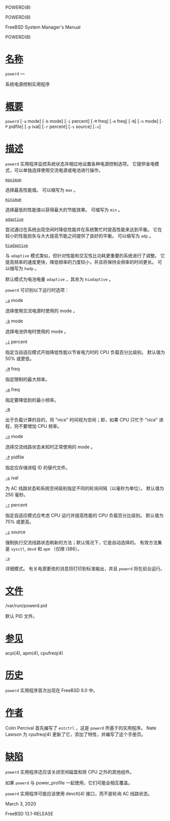   POWERD(8)  

POWERD(8)

FreeBSD System Manager's Manual

POWERD(8)

[名称](#__u540D___u79F0_)
=======================

`powerd` —

系统电源控制实用程序

[概要](#__u6982___u8981_)
=======================

`powerd` \[`-a` mode\] \[`-b` mode\] \[`-i` percent\] \[`-M` freq\] \[`-m` freq\] \[`-N`\] \[`-n` mode\] \[`-P` pidfile\] \[`-p` ival\] \[`-r` percent\] \[`-s` source\] \[`-v`\]

[描述](#__u63CF___u8FF0_)
=======================

`powerd` 实用程序监控系统状态并相应地设置各种电源控制选项。 它提供省电模式，可以单独选择使用交流电源或电池进行操作。

[`maximum`](#maximum)

选择最高性能值。 可以缩写为 `max` 。

[`minimum`](#minimum)

选择最低的性能值以获得最大的节能效果。 可缩写为 `min` 。

[`adaptive`](#adaptive)

尝试通过在系统出现空闲时降低性能并在系统繁忙时提高性能来达到平衡。 它在较小的性能损失与大大提高节能之间提供了良好的平衡。 可以缩写为 `adp` 。

[`hiadaptive`](#hiadaptive)

与 `adaptive` 模式类似，但针对性能和交互性比功耗更重要的系统进行了调整。 它提高频率的速度更快，降低频率的力度较小，并且将保持全频率的时间更长。 可以缩写为 `hadp` 。

默认模式为电池电量 `adaptive` ，其余为 `hiadaptive` 。

`powerd` 可识别以下运行时选项：

[`-a`](#a) mode

选择使用交流电源时使用的 mode 。

[`-b`](#b) mode

选择电池供电时使用的 mode 。

[`-i`](#i) percent

指定当自适应模式开始降低性能以节省电力时的 CPU 负载百分比级别。 默认值为 50% 或更低。

[`-M`](#M) freq

指定限制的最大频率。

[`-m`](#m) freq

指定要降低到的最小频率。

[`-N`](#N)

出于负载计算的目的，将 "nice" 时间视为空闲；即，如果 CPU 只忙于 "nice" 进程，则不要增加 CPU 频率。

[`-n`](#n) mode

选择交流线路状态未知时正常使用的 mode 。

[`-P`](#P) pidfile

指定应存储进程 ID 的替代文件。

[`-p`](#p) ival

为 AC 线路状态和系统空闲级别指定不同的轮询间隔（以毫秒为单位）。 默认值为 250 毫秒。

[`-r`](#r) percent

指定自适应模式应考虑 CPU 运行并提高性能的 CPU 负载百分比级别。 默认值为 75% 或更高。

[`-s`](#s) source

强制执行交流线路状态刷新的方法；默认情况下，它是自动选择的。 有效方法集是 `sysctl`, `devd` 和 `apm` （仅限 i386）。

[`-v`](#v)

详细模式。 有关电源更改的消息将打印到标准输出，并且 `powerd` 将在前台运行。

[文件](#__u6587___u4EF6_)
=======================

/var/run/powerd.pid

默认 PID 文件。

[参见](#__u53C2___u89C1_)
=======================

acpi(4), apm(4), cpufreq(4)

[历史](#__u5386___u53F2_)
=======================

`powerd` 实用程序首次出现在 FreeBSD 6.0 中。

[作者](#__u4F5C___u8005_)
=======================

Colin Percival 首先编写了 `estctrl` ，这是 `powerd` 所基于的实用程序。 Nate Lawson 为 cpufreq(4) 更新了它，添加了特性，并编写了这个手册页。

[缺陷](#__u7F3A___u9677_)
=======================

`powerd` 实用程序还应该关闭空闲磁盘和除 CPU 之外的其他组件。

如果 `powerd` 与 power\_profile 一起使用，它们可能会相互覆盖。

`powerd` 实用程序可能应该使用 devctl(4) 接口，而不是轮询 AC 线路状态。

March 3, 2020

FreeBSD 13.1-RELEASE